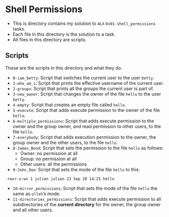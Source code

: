 # Shell Permissions

- This is directory contains my solution to `ALX` `0x01-shell_permissions` tasks.
- Each file in this directory is the solution to a task.
- All files in this directory are scripts.

## Scripts

These are the scripts in this directory and what they do.

- `0-iam_betty`: Script that switches the current user to the user `betty`.
- `1-who_am_i`: Script that prints the effective username of the current user.
- `2-groups`: Script that prints all the groups the current user is part of.
- `3-new_owner`: Script that changes the owner of the file `hello` to the user `betty`.
- `4-empty`: Script that creates an empty file called `hello`.
- `5-execute`: Script that adds execute permission to the owner of the file `hello`.
- `6-multiple_permissions`: Script that adds execute permission to the owner and the group owner, and read permission to other users, to the file `hello`.
- `7-everybody`: Script that adds execution permission to the owner, the group owner and the other users, to the file `hello`.
- `8-James_Bond`: Script that sets the permission to the file `hello` as follows:
    - Owner: no permission at all
    - Group: no permission at all
    - Other users: all the permissions
- `9-John_Doe`: Script that sets the mode of the file `hello` to this:
```
-rwxr-x-wx 1 julien julien 23 Sep 20 14:25 hello
```
- `10-mirror_permissions`: Script that sets the mode of the file `hello` the same as `olleh`’s mode.
- `11-directories_permissions`: Script that adds execute permission to all subdirectories of the **current directory** for the owner, the group owner and all other users.
